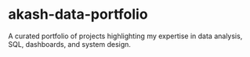 # akash-data-portfolio
A curated portfolio of projects highlighting my expertise in data analysis, SQL, dashboards, and system design.
